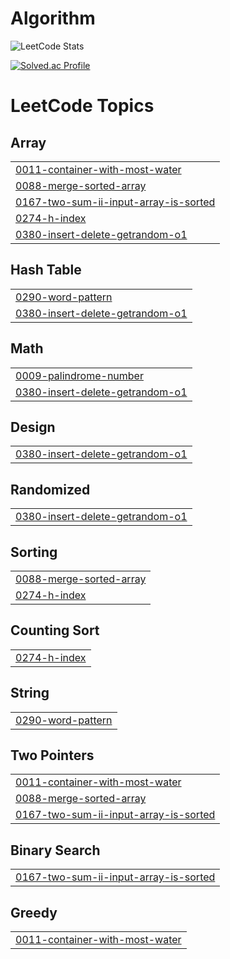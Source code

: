 # Algorithm

![LeetCode Stats](https://leetcard.jacoblin.cool/603080?theme=nord&font=Noto%20Sans%20Gothic)

[![Solved.ac Profile](http://mazassumnida.wtf/api/generate_badge?boj=gusxo1820)](https://solved.ac/gusxo1820)

<!---LeetCode Topics Start-->
# LeetCode Topics
## Array
|  |
| ------- |
| [0011-container-with-most-water](https://github.com/HyeonTee/Solved/tree/master/0011-container-with-most-water) |
| [0088-merge-sorted-array](https://github.com/HyeonTee/Solved/tree/master/0088-merge-sorted-array) |
| [0167-two-sum-ii-input-array-is-sorted](https://github.com/HyeonTee/Solved/tree/master/0167-two-sum-ii-input-array-is-sorted) |
| [0274-h-index](https://github.com/HyeonTee/Solved/tree/master/0274-h-index) |
| [0380-insert-delete-getrandom-o1](https://github.com/HyeonTee/Solved/tree/master/0380-insert-delete-getrandom-o1) |
## Hash Table
|  |
| ------- |
| [0290-word-pattern](https://github.com/HyeonTee/Solved/tree/master/0290-word-pattern) |
| [0380-insert-delete-getrandom-o1](https://github.com/HyeonTee/Solved/tree/master/0380-insert-delete-getrandom-o1) |
## Math
|  |
| ------- |
| [0009-palindrome-number](https://github.com/HyeonTee/Solved/tree/master/0009-palindrome-number) |
| [0380-insert-delete-getrandom-o1](https://github.com/HyeonTee/Solved/tree/master/0380-insert-delete-getrandom-o1) |
## Design
|  |
| ------- |
| [0380-insert-delete-getrandom-o1](https://github.com/HyeonTee/Solved/tree/master/0380-insert-delete-getrandom-o1) |
## Randomized
|  |
| ------- |
| [0380-insert-delete-getrandom-o1](https://github.com/HyeonTee/Solved/tree/master/0380-insert-delete-getrandom-o1) |
## Sorting
|  |
| ------- |
| [0088-merge-sorted-array](https://github.com/HyeonTee/Solved/tree/master/0088-merge-sorted-array) |
| [0274-h-index](https://github.com/HyeonTee/Solved/tree/master/0274-h-index) |
## Counting Sort
|  |
| ------- |
| [0274-h-index](https://github.com/HyeonTee/Solved/tree/master/0274-h-index) |
## String
|  |
| ------- |
| [0290-word-pattern](https://github.com/HyeonTee/Solved/tree/master/0290-word-pattern) |
## Two Pointers
|  |
| ------- |
| [0011-container-with-most-water](https://github.com/HyeonTee/Solved/tree/master/0011-container-with-most-water) |
| [0088-merge-sorted-array](https://github.com/HyeonTee/Solved/tree/master/0088-merge-sorted-array) |
| [0167-two-sum-ii-input-array-is-sorted](https://github.com/HyeonTee/Solved/tree/master/0167-two-sum-ii-input-array-is-sorted) |
## Binary Search
|  |
| ------- |
| [0167-two-sum-ii-input-array-is-sorted](https://github.com/HyeonTee/Solved/tree/master/0167-two-sum-ii-input-array-is-sorted) |
## Greedy
|  |
| ------- |
| [0011-container-with-most-water](https://github.com/HyeonTee/Solved/tree/master/0011-container-with-most-water) |
<!---LeetCode Topics End-->
